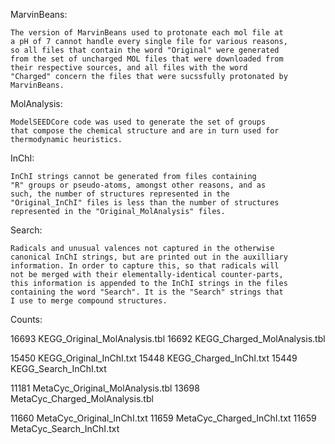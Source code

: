 MarvinBeans:

	The version of MarvinBeans used to protonate each mol file at
	a pH of 7 cannot handle every single file for various reasons,
	so all files that contain the word "Original" were generated
	from the set of uncharged MOL files that were downloaded from
	their respective sources, and all files with the word
	"Charged" concern the files that were sucssfully protonated by
	MarvinBeans.

MolAnalysis: 

	ModelSEEDCore code was used to generate the set of groups
	that compose the chemical structure and are in turn used for
	thermodynamic heuristics.

InChI:

	InChI strings cannot be generated from files containing
	"R" groups or pseudo-atoms, amongst other reasons, and as
	such, the number of structures represented in the
	"Original_InChI" files is less than the number of structures
	represented in the "Original_MolAnalysis" files.
	
Search:

	Radicals and unusual valences not captured in the otherwise
	canonical InChI strings, but are printed out in the auxilliary
	information. In order to capture this, so that radicals will
	not be merged with their elementally-identical counter-parts,
	this information is appended to the InChI strings in the files
	containing the word "Search". It is the "Search" strings that
	I use to merge compound structures.

Counts: 

   16693 KEGG_Original_MolAnalysis.tbl
   16692 KEGG_Charged_MolAnalysis.tbl

   15450 KEGG_Original_InChI.txt
   15448 KEGG_Charged_InChI.txt
   15449 KEGG_Search_InChI.txt

   11181 MetaCyc_Original_MolAnalysis.tbl
   13698 MetaCyc_Charged_MolAnalysis.tbl

   11660 MetaCyc_Original_InChI.txt
   11659 MetaCyc_Charged_InChI.txt
   11659 MetaCyc_Search_InChI.txt